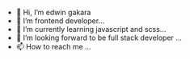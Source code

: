 - 👋 Hi, I’m edwin gakara
- 👀 I’m  frontend developer...
- 🌱 I’m currently learning  javascript and scss...
- 💞️ I’m looking forward to be full stack developer ...
- 📫 How to reach me ...

<!---
edwin2679/edwin2679 is a ✨ special ✨ repository because its `README.md` (this file) appears on your GitHub profile.
You can click the Preview link to take a look at your changes.
--->
